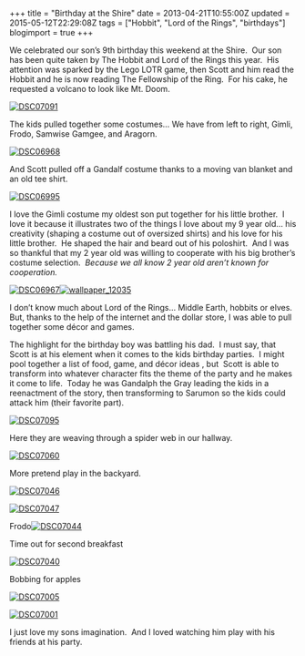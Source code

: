 +++
title = "Birthday at the Shire"
date = 2013-04-21T10:55:00Z
updated = 2015-05-12T22:29:08Z
tags = ["Hobbit", "Lord of the Rings", "birthdays"]
blogimport = true 
+++

We celebrated our son’s 9th birthday this weekend at the Shire.&#160; Our son has been quite taken by The Hobbit and Lord of the Rings this year.&#160; His attention was sparked by the Lego LOTR game, then Scott and him read the Hobbit and he is now reading The Fellowship of the Ring.&#160; For his cake, he requested a volcano to look like Mt. Doom. 

[![DSC07091](https://latc.s3.amazonaws.com/wp-content/uploads/2013/04/DSC07091.jpg "DSC07091")](https://latc.s3.amazonaws.com/wp-content/uploads/2013/04/DSC07091.jpg) 

The kids pulled together some costumes… We have from left to right, Gimli, Frodo, Samwise Gamgee, and Aragorn.&#160; 

[![DSC06968](https://latc.s3.amazonaws.com/wp-content/uploads/2013/04/DSC06968.jpg "DSC06968")](https://latc.s3.amazonaws.com/wp-content/uploads/2013/04/DSC06968.jpg) 

And Scott pulled off a Gandalf costume thanks to a moving van blanket and an old tee shirt.&#160; 

[![DSC06995](https://latc.s3.amazonaws.com/wp-content/uploads/2013/04/DSC06995.jpg "DSC06995")](https://latc.s3.amazonaws.com/wp-content/uploads/2013/04/DSC06995.jpg)

I love the Gimli costume my oldest son put together for his little brother.&#160; I love it because it illustrates two of the things I love about my 9 year old… his creativity (shaping a costume out of oversized shirts) and his love for his little brother.&#160; He shaped the hair and beard out of his poloshirt.&#160; And I was so thankful that my 2 year old was willing to cooperate with his big brother’s costume selection.&#160; _Because we all know 2 year old aren’t known for cooperation._ 

[![DSC06967](https://latc.s3.amazonaws.com/wp-content/uploads/2013/04/DSC06967.jpg "DSC06967")](https://latc.s3.amazonaws.com/wp-content/uploads/2013/04/DSC06967.jpg)[![wallpaper_12035](https://latc.s3.amazonaws.com/wp-content/uploads/2013/04/wallpaper_12035.jpg "wallpaper_12035")](https://latc.s3.amazonaws.com/wp-content/uploads/2013/04/wallpaper_12035.jpg)

I don’t know much about Lord of the Rings… Middle Earth, hobbits or elves.&#160; But, thanks to the help of the internet and the dollar store, I was able to pull together some décor and games.&#160;&#160; 

The highlight for the birthday boy was battling his dad.&#160; I must say, that Scott is at his element when it comes to the kids birthday parties.&#160; I might pool together a list of food, game, and décor ideas , but&#160; Scott is able to transform into whatever character fits the theme of the party and he makes it come to life.&#160; Today he was Gandalph the Gray leading the kids in a reenactment of the story, then transforming to Sarumon so the kids could attack him (their favorite part).

[![DSC07095](https://latc.s3.amazonaws.com/wp-content/uploads/2013/04/DSC07095.jpg "DSC07095")](https://latc.s3.amazonaws.com/wp-content/uploads/2013/04/DSC07095.jpg)

Here they are weaving through a spider web in our hallway.

[![DSC07060](https://latc.s3.amazonaws.com/wp-content/uploads/2013/04/DSC07060.jpg "DSC07060")](https://latc.s3.amazonaws.com/wp-content/uploads/2013/04/DSC07060.jpg)

More pretend play in the backyard.

[![DSC07046](https://latc.s3.amazonaws.com/wp-content/uploads/2013/04/DSC07046.jpg "DSC07046")](https://latc.s3.amazonaws.com/wp-content/uploads/2013/04/DSC07046.jpg)

[![DSC07047](https://latc.s3.amazonaws.com/wp-content/uploads/2013/04/DSC07047.jpg "DSC07047")](https://latc.s3.amazonaws.com/wp-content/uploads/2013/04/DSC07047.jpg)

Frodo[![DSC07044](https://latc.s3.amazonaws.com/wp-content/uploads/2013/04/DSC07044.jpg "DSC07044")](https://latc.s3.amazonaws.com/wp-content/uploads/2013/04/DSC07044.jpg)

Time out for second breakfast

[![DSC07040](https://latc.s3.amazonaws.com/wp-content/uploads/2013/04/DSC07040.jpg "DSC07040")](https://latc.s3.amazonaws.com/wp-content/uploads/2013/04/DSC07040.jpg)

Bobbing for apples

[![DSC07005](https://latc.s3.amazonaws.com/wp-content/uploads/2013/04/DSC07005.jpg "DSC07005")](https://latc.s3.amazonaws.com/wp-content/uploads/2013/04/DSC07005.jpg)

[![DSC07001](https://latc.s3.amazonaws.com/wp-content/uploads/2013/04/DSC07001.jpg "DSC07001")](https://latc.s3.amazonaws.com/wp-content/uploads/2013/04/DSC07001.jpg)

I just love my sons imagination.&#160; And I loved watching him play with his friends at his party. 
